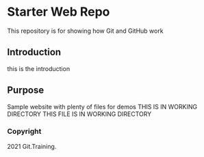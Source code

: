 # Starter Web Repo

This repository is for showing how Git and GitHub work

## Introduction

this is the introduction

## Purpose

Sample website with plenty of files for demos
THIS IS IN WORKING DIRECTORY
THIS FILE IS IN WORKING DIRECTORY

### Copyright
2021 Git.Training.